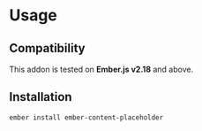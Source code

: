 # Usage

## Compatibility

This addon is tested on **Ember.js v2.18** and above.

## Installation

```
ember install ember-content-placeholder
```
